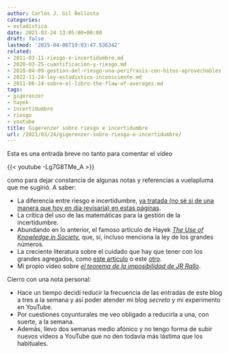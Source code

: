 ```yaml
---
author: Carlos J. Gil Bellosta
categories:
- estadística
date: 2021-03-24 13:05:00+00:00
draft: false
lastmod: '2025-04-06T19:03:47.536342'
related:
- 2011-03-11-riesgo-e-incertidumbre.md
- 2020-03-25-cuantificacion-y-riesgo.md
- 2019-04-09-gestion-del-riesgo-una-perifrasis-con-hitos-aprovechables.md
- 2022-11-24-ley-estadistico-inconsciente.md
- 2011-06-24-sobre-el-libro-the-flaw-of-averages.md
tags:
- gigerenzer
- hayek
- incertidumbre
- riesgo
- youtube
title: Gigerenzer sobre riesgo e incertidumbre
url: /2021/03/24/gigerenzer-sobre-riesgo-e-incertidumbre/
---
```


Esta es una entrada breve no tanto para comentar el vídeo

{{< youtube -Lg7G8TMe_A >}}

como para dejar constancia de algunas notas y referencias a vuelapluma que me sugirió. A saber:

 * La diferencia entre riesgo e incertidumbre, [ya tratada (no sé si de una manera que hoy en día revisaría) en estas páginas](https://www.datanalytics.com/2011/03/11/riesgo-e-incertidumbre).
 * La crítica del uso de las matemáticas para la gestión de la incertidumbre.
 * Abundando en lo anterior, el famoso artículo de Hayek _[The Use of Knowledge in Society](https://fee.org/articles/the-use-of-knowledge-in-society)_, que, sí, incluso menciona la ley de los grandes números.
 * La creciente literatura sobre el cuidado que hay que tener con los grandes agregados, como [este artículo](https://jtbd.info/the-illusion-of-measuring-what-customers-want-3672a7892eb) o este [otro](https://statmodeling.stat.columbia.edu/2021/02/18/smell-the-data/).
 * Mi propio vídeo sobre _[el teorema de la imposibilidad de JR Rallo](https://www.youtube.com/watch?v=rCM5hDRGMlo&t=77s)_.

Cierro con una nota personal:

* Hace un tiempo decidí reducir la frecuencia de las entradas de este blog a tres a la semana y así poder atender mi blog _secreto_ y mi experimento en YouTube.
* Por cuestiones coyunturales me veo obligado a reducirla a una, con suerte, a la semana.
* Además, llevo dos semanas medio afónico y no tengo forma de subir nuevos vídeos a YouTube que no den todavía más lástima que los habituales.